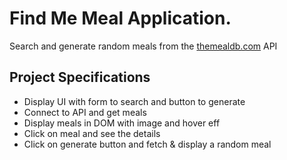 # Find Me Meal Application.

Search and generate random meals from the [themealdb.com](https://www.themealdb.com) API

## Project Specifications

- Display UI with form to search and button to generate
- Connect to API and get meals
- Display meals in DOM with image and hover eff
- Click on meal and see the details
- Click on generate button and fetch & display a random meal
